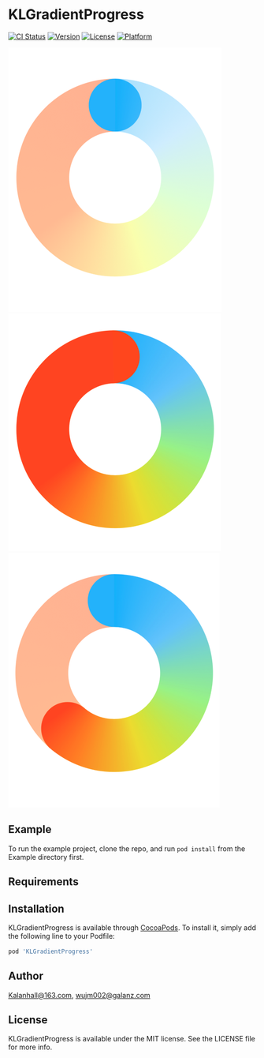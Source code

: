 # KLGradientProgress

[![CI Status](https://img.shields.io/travis/Kalanhall@163.com/KLGradientProgress.svg?style=flat)](https://travis-ci.org/Kalanhall@163.com/KLGradientProgress)
[![Version](https://img.shields.io/cocoapods/v/KLGradientProgress.svg?style=flat)](https://cocoapods.org/pods/KLGradientProgress)
[![License](https://img.shields.io/cocoapods/l/KLGradientProgress.svg?style=flat)](https://cocoapods.org/pods/KLGradientProgress)
[![Platform](https://img.shields.io/cocoapods/p/KLGradientProgress.svg?style=flat)](https://cocoapods.org/pods/KLGradientProgress)

![image](https://github.com/Kalanhall/KLImagesSource/blob/master/WX20200324-104602.png)
![image](https://github.com/Kalanhall/KLImagesSource/blob/master/WX20200324-104615.png)
![image](https://github.com/Kalanhall/KLImagesSource/blob/master/WX20200324-104635.png)

## Example

To run the example project, clone the repo, and run `pod install` from the Example directory first.

## Requirements

## Installation

KLGradientProgress is available through [CocoaPods](https://cocoapods.org). To install
it, simply add the following line to your Podfile:

```ruby
pod 'KLGradientProgress'
```

## Author

Kalanhall@163.com, wujm002@galanz.com

## License

KLGradientProgress is available under the MIT license. See the LICENSE file for more info.
